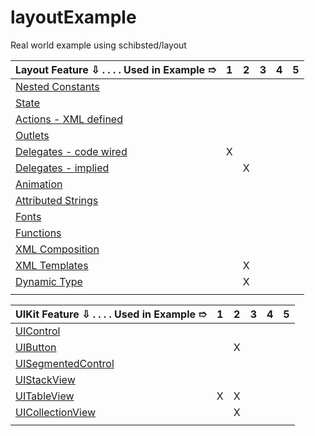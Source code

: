 [l01]: https://github.com/schibsted/layout#constants
[l02]: https://github.com/schibsted/layout#state 
[l03]: https://github.com/schibsted/layout#actions
[l04]: https://github.com/schibsted/layout#outlets
[l05]: https://github.com/schibsted/layout#delegates
[l06]: https://github.com/schibsted/layout#animation
[l07]: https://github.com/schibsted/layout#attributed-strings 
[l08]: https://github.com/schibsted/layout#fonts
[l09]: https://github.com/schibsted/layout#functions
[l10]: https://github.com/schibsted/layout#uicontrol
[l11]: https://github.com/schibsted/layout#uibutton
[l12]: https://github.com/schibsted/layout#uisegmentedcontrol
[l13]: https://github.com/schibsted/layout#uistackview 
[l14]: https://github.com/schibsted/layout#uitableview 
[l15]: https://github.com/schibsted/layout#uicollectionview 
[l16]: https://github.com/schibsted/layout#uinavigationcontroller
[l17]: https://github.com/schibsted/layout#composition 
[l18]: https://github.com/schibsted/layout#templates 
[l19]: https://github.com/schibsted/layout#macros 
[l20]: https://developer.apple.com/videos/play/wwdc2017/245 

# layoutExample
Real world example using schibsted/layout

| Layout Feature ⇩ . . . . Used in Example ➱|  1   |  2  |  3  |  4  |  5  | 
|:------------------------------------------|:----:|:---:|:---:|:---:|:---:|
|[Nested Constants][l01]                    |      |     |     |     |     |
|[State][l02]                               |      |     |     |     |     |
|[Actions - XML defined][l03]               |      |     |     |     |     |
|[Outlets][l04]                             |      |     |     |     |     |
|[Delegates - code wired][l05]              |  X   |     |     |     |     |
|[Delegates - implied][l05]                 |      |  X  |     |     |     |
|[Animation][l06]                           |      |     |     |     |     |
|[Attributed Strings][l07]                  |      |     |     |     |     |
|[Fonts][l08]                               |      |     |     |     |     |
|[Functions][l09]                           |      |     |     |     |     |
|[XML Composition][l17]                     |      |     |     |     |     |
|[XML Templates][l18]                       |      |  X  |     |     |     |
|[Dynamic Type][l20]                        |      |  X  |     |     |     |
|                                           |      |     |     |     |     |

| UIKit Feature ⇩ . . . . Used in Example ➱ |  1   |  2  |  3  |  4  |  5  | 
|:------------------------------------------|:----:|:---:|:---:|:---:|:---:|
|[UIControl][l10]                           |      |     |     |     |     |
|[UIButton][l11]                            |      |  X  |     |     |     |
|[UISegmentedControl][l12]                  |      |     |     |     |     |
|[UIStackView][l13]                         |      |     |     |     |     |
|[UITableView][l14]                         |  X   |  X  |     |     |     |
|[UICollectionView][l15]                    |      |  X  |     |     |     |
|                                           |      |     |     |     |     |
